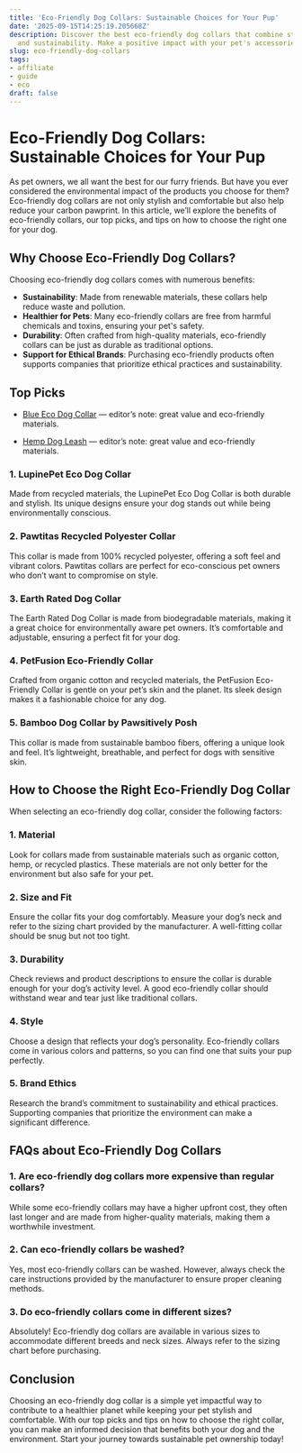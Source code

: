 ```yaml
---
title: 'Eco-Friendly Dog Collars: Sustainable Choices for Your Pup'
date: '2025-09-15T14:25:19.205668Z'
description: Discover the best eco-friendly dog collars that combine style, comfort,
  and sustainability. Make a positive impact with your pet's accessories.
slug: eco-friendly-dog-collars
tags:
- affiliate
- guide
- eco
draft: false
---
```


# Eco-Friendly Dog Collars: Sustainable Choices for Your Pup

As pet owners, we all want the best for our furry friends. But have you ever considered the environmental impact of the products you choose for them? Eco-friendly dog collars are not only stylish and comfortable but also help reduce your carbon pawprint. In this article, we’ll explore the benefits of eco-friendly collars, our top picks, and tips on how to choose the right one for your dog.

## Why Choose Eco-Friendly Dog Collars?

Choosing eco-friendly dog collars comes with numerous benefits:

- **Sustainability**: Made from renewable materials, these collars help reduce waste and pollution.
- **Healthier for Pets**: Many eco-friendly collars are free from harmful chemicals and toxins, ensuring your pet's safety.
- **Durability**: Often crafted from high-quality materials, eco-friendly collars can be just as durable as traditional options.
- **Support for Ethical Brands**: Purchasing eco-friendly products often supports companies that prioritize ethical practices and sustainability.

## Top Picks

- [Blue Eco Dog Collar](https://www.amazon.com/dp/B0B12345AB/?tag=ecopetguide-20) — editor’s note: great value and eco-friendly materials.

- [Hemp Dog Leash](https://www.amazon.com/dp/B08HEMP123/?tag=ecopetguide-20) — editor’s note: great value and eco-friendly materials.

### 1. **LupinePet Eco Dog Collar**  
Made from recycled materials, the LupinePet Eco Dog Collar is both durable and stylish. Its unique designs ensure your dog stands out while being environmentally conscious.

### 2. **Pawtitas Recycled Polyester Collar**  
This collar is made from 100% recycled polyester, offering a soft feel and vibrant colors. Pawtitas collars are perfect for eco-conscious pet owners who don’t want to compromise on style.

### 3. **Earth Rated Dog Collar**  
The Earth Rated Dog Collar is made from biodegradable materials, making it a great choice for environmentally aware pet owners. It’s comfortable and adjustable, ensuring a perfect fit for your dog.

### 4. **PetFusion Eco-Friendly Collar**  
Crafted from organic cotton and recycled materials, the PetFusion Eco-Friendly Collar is gentle on your pet’s skin and the planet. Its sleek design makes it a fashionable choice for any dog.

### 5. **Bamboo Dog Collar by Pawsitively Posh**  
This collar is made from sustainable bamboo fibers, offering a unique look and feel. It’s lightweight, breathable, and perfect for dogs with sensitive skin.

## How to Choose the Right Eco-Friendly Dog Collar

When selecting an eco-friendly dog collar, consider the following factors:

### 1. **Material**  
Look for collars made from sustainable materials such as organic cotton, hemp, or recycled plastics. These materials are not only better for the environment but also safe for your pet.

### 2. **Size and Fit**  
Ensure the collar fits your dog comfortably. Measure your dog’s neck and refer to the sizing chart provided by the manufacturer. A well-fitting collar should be snug but not too tight.

### 3. **Durability**  
Check reviews and product descriptions to ensure the collar is durable enough for your dog’s activity level. A good eco-friendly collar should withstand wear and tear just like traditional collars.

### 4. **Style**  
Choose a design that reflects your dog’s personality. Eco-friendly collars come in various colors and patterns, so you can find one that suits your pup perfectly.

### 5. **Brand Ethics**  
Research the brand’s commitment to sustainability and ethical practices. Supporting companies that prioritize the environment can make a significant difference.

## FAQs about Eco-Friendly Dog Collars

### 1. **Are eco-friendly dog collars more expensive than regular collars?**  
While some eco-friendly collars may have a higher upfront cost, they often last longer and are made from higher-quality materials, making them a worthwhile investment.

### 2. **Can eco-friendly collars be washed?**  
Yes, most eco-friendly collars can be washed. However, always check the care instructions provided by the manufacturer to ensure proper cleaning methods.

### 3. **Do eco-friendly collars come in different sizes?**  
Absolutely! Eco-friendly dog collars are available in various sizes to accommodate different breeds and neck sizes. Always refer to the sizing chart before purchasing.

## Conclusion

Choosing an eco-friendly dog collar is a simple yet impactful way to contribute to a healthier planet while keeping your pet stylish and comfortable. With our top picks and tips on how to choose the right collar, you can make an informed decision that benefits both your dog and the environment. Start your journey towards sustainable pet ownership today!